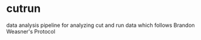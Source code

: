 # cutrun
data analysis pipeline for analyzing cut and run data which follows Brandon Weasner's Protocol
